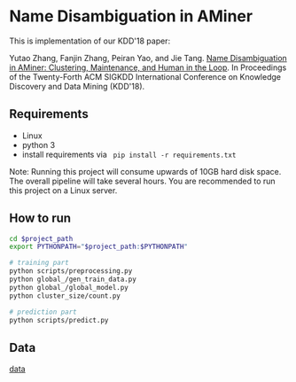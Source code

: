Name Disambiguation in AMiner
============
This is implementation of our KDD'18 paper:

Yutao Zhang, Fanjin Zhang, Peiran Yao, and Jie Tang. [Name Disambiguation in AMiner: Clustering, Maintenance, and Human in the Loop](http://keg.cs.tsinghua.edu.cn/jietang/publications/kdd18_yutao-AMiner-Name-Disambiguation.pdf). In Proceedings of the Twenty-Forth ACM SIGKDD International Conference on Knowledge Discovery and Data Mining (KDD'18).

## Requirements
- Linux
- python 3
- install requirements via ```
pip install -r requirements.txt``` 

Note: Running this project will consume upwards of 10GB hard disk space. The overall pipeline will take several hours. You are recommended to run this project on a Linux server.

## How to run
```bash
cd $project_path
export PYTHONPATH="$project_path:$PYTHONPATH"

# training part
python scripts/preprocessing.py
python global_/gen_train_data.py
python global_/global_model.py
python cluster_size/count.py

# prediction part
python scripts/predict.py

```

## Data
[data](https://pan.baidu.com/s/113fsofPjmzOROoAvUJiurw)
